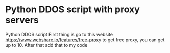 # Python DDOS script with proxy servers
Python DDOS script
First thing is go to this website https://www.webshare.io/features/free-proxy to get free proxy, you can get up to 10. After that add that to my code
